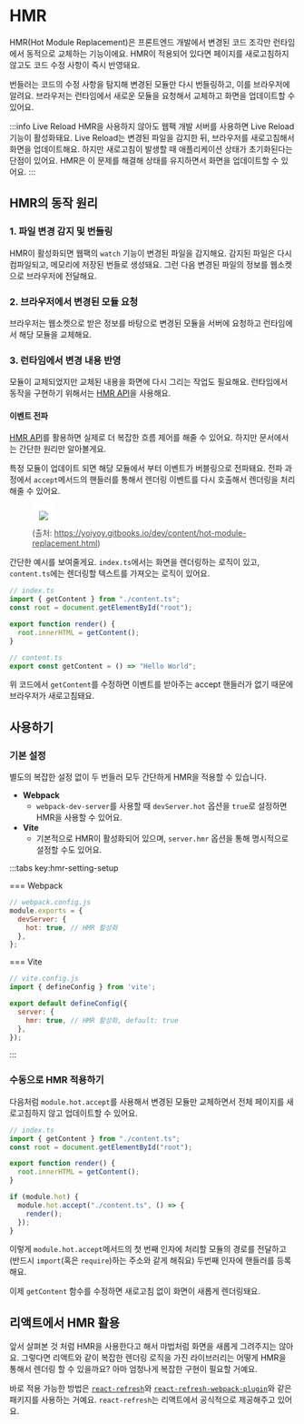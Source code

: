# HMR

HMR(Hot Module Replacement)은 프론트엔드 개발에서 변경된 코드 조각만 런타임에서 동적으로 교체하는 기능이에요. HMR이 적용되어 있다면 페이지를 새로고침하지 않고도 코드 수정 사항이 즉시 반영돼요. 

번들러는 코드의 수정 사항을 탐지해 변경된 모듈만 다시 번들링하고, 이를 브라우저에 알려요. 브라우저는 런타임에서 새로운 모듈을 요청해서 교체하고 화면을 업데이트할 수 있어요.

:::info Live Reload
HMR을 사용하지 않아도 웹팩 개발 서버를 사용하면 Live Reload 기능이 활성화돼요. Live Reload는 변경된 파일을 감지한 뒤, 브라우저를 새로고침해서 화면을 업데이트해요. 하지만 새로고침이 발생할 때 애플리케이션 상태가 초기화된다는 단점이 있어요. HMR은 이 문제를 해결해 상태를 유지하면서 화면을 업데이트할 수 있어요.
:::

## HMR의 동작 원리

### 1. 파일 변경 감지 및 번들링

HMR이 활성화되면 웹팩의 `watch` 기능이 변경된 파일을 감지해요. 감지된 파일은 다시 컴파일되고, 메모리에 저장된 번들로 생성돼요. 그런 다음 변경된 파일의 정보를 웹소켓으로 브라우저에 전달해요.

### 2. 브라우저에서 변경된 모듈 요청

브라우저는 웹소켓으로 받은 정보를 바탕으로 변경된 모듈을 서버에 요청하고 런타임에서 해당 모듈을 교체해요.

### 3. 런타임에서 변경 내용 반영

모듈이 교체되었지만 교체된 내용을 화면에 다시 그리는 작업도 필요해요. 런타임에서 동작을 구현하기 위해서는 [HMR API](https://webpack.kr/api/hot-module-replacement/)을 사용해요.

#### 이벤트 전파

[HMR API](https://webpack.kr/api/hot-module-replacement/)를 활용하면 실제로 더 복잡한 흐름 제어를 해줄 수 있어요. 하지만 문서에서는 간단한 원리만 알아볼게요.

특정 모듈이 업데이트 되면 해당 모듈에서 부터 이벤트가 버블링으로 전파돼요. 전파 과정에서 `accept`메서드의 핸들러를 통해서 렌더링 이벤트를 다시 호출해서 렌더링을 처리해줄 수 있어요.

<figure>
<img src="/images/hmr-2.png" style="padding:12px;background-color: #fff;" />
<figcaption style="font-size: 14px;opacity: 0.8;">
(출처: <a target="_blank" href="https://yoiyoy.gitbooks.io/dev/content/hot-module-replacement.html">https://yoiyoy.gitbooks.io/dev/content/hot-module-replacement.html</a>)
</figcaption>
</figure>

간단한 예시를 보여줄게요. `index.ts`에서는 화면을 렌더링하는 로직이 있고, `content.ts`에는 렌더링할 텍스트를 가져오는 로직이 있어요.

```typescript
// index.ts
import { getContent } from "./content.ts";
const root = document.getElementById("root");

export function render() {
  root.innerHTML = getContent();
}

// content.ts
export const getContent = () => "Hello World";
```

위 코드에서 `getContent`를 수정하면 이벤트를 받아주는 accept 핸들러가 없기 때문에 브라우저가 새로고침돼요.

## 사용하기

### 기본 설정

별도의 복잡한 설정 없이 두 번들러 모두 간단하게 HMR을 적용할 수 있습니다.

* **Webpack**
  * `webpack-dev-server`를 사용할 때 `devServer.hot` 옵션을 `true`로 설정하면 HMR을 사용할 수 있어요.
* **Vite**
  * 기본적으로 HMR이 활성화되어 있으며, `server.hmr` 옵션을 통해 명시적으로 설정할 수도 있어요.

:::tabs key:hmr-setting-setup

=== Webpack

```javascript
// webpack.config.js
module.exports = {
  devServer: {
    hot: true, // HMR 활성화
  },
};
```

=== Vite

```javascript
// vite.config.js
import { defineConfig } from 'vite';

export default defineConfig({
  server: {
    hmr: true, // HMR 활성화, default: true
  },
});
```

:::


### 수동으로 HMR 적용하기

다음처럼 `module.hot.accept`를 사용해서 변경된 모듈만 교체하면서 전체 페이지를 새로고침하지 않고 업데이트할 수 있어요.

```typescript
// index.ts
import { getContent } from "./content.ts";
const root = document.getElementById("root");

export function render() {
  root.innerHTML = getContent();
}

if (module.hot) {
  module.hot.accept("./content.ts", () => {
    render();
  });
}
```

이렇게 `module.hot.accept`메서드의 첫 번째 인자에 처리할 모듈의 경로를 전달하고(반드시 `import`(혹은 `require`)하는 주소와 같게 해줘요) 두번째 인자에 핸들러를 등록해요.

이제 `getContent` 함수를 수정하면 새로고침 없이 화면이 새롭게 렌더링돼요.

## 리액트에서 HMR 활용

앞서 살펴본 것 처럼 HMR을 사용한다고 해서 마법처럼 화면을 새롭게 그려주지는 않아요. 그렇다면 리액트와 같이 복잡한 렌더링 로직을 가진 라이브러리는 어떻게 HMR을 통해서 렌더링 할 수 있을까요? 아마 엄청나게 복잡한 구현이 필요할 거예요.

바로 적용 가능한 방법은 [`react-refresh`](https://www.npmjs.com/package/react-refresh)와 [`react-refresh-webpack-plugin`](https://github.com/pmmmwh/react-refresh-webpack-plugin)와 같은 패키지를 사용하는 거예요. `react-refresh`는 리액트에서 공식적으로 제공해주고 있어요.

